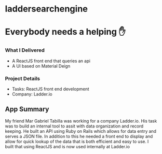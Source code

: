 # laddersearchengine
# Everybody needs a helping ✋

### What I Delivered
* A ReactJS front end that queries an api
* A UI based on Material Deign
### Project Details
* Tasks: ReactJS front end development
* Company: Ladder.io

## App Summary 
My friend Mar Gabriel Tabilla was working for a company Ladder.io. His task was to build an internal tool to assit with data organization and record keeping. He built an API using Ruby on Rails which allows for data entry and serves a JSON file. In addition to this he needed a front end to display and allow for quick lookup of the data that is both efficient and easy to use. I built that using ReactJS and is now used internally at Ladder.io
